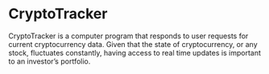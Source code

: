 # CryptoTracker
CryptoTracker is a computer program that responds to user requests for current cryptocurrency data. Given that the state of cryptocurrency, or any stock, fluctuates constantly, having access to real time updates is important to an investor’s portfolio.
